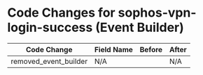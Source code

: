 # Code Changes for sophos-vpn-login-success (Event Builder)

| Code Change | Field Name | Before | After |
|-------------|------------|--------|-------|
| removed_event_builder | N/A |  | N/A |